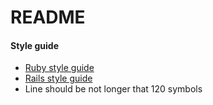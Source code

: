 # README

#### Style guide
- [Ruby style guide](https://github.com/rubocop-hq/ruby-style-guide)
- [Rails style guide](https://github.com/rubocop-hq/rails-style-guide)
- Line should be not longer that 120 symbols
